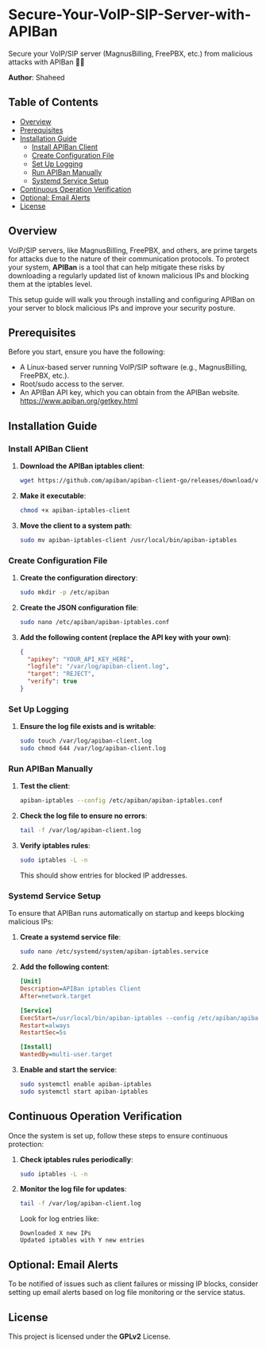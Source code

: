 # Secure-Your-VoIP-SIP-Server-with-APIBan
Secure your VoIP/SIP server (MagnusBilling, FreePBX, etc.) from malicious attacks with APIBan 🔐🚫

**Author**: Shaheed

## Table of Contents
- [Overview](#overview)
- [Prerequisites](#prerequisites)
- [Installation Guide](#installation-guide)
  - [Install APIBan Client](#install-apiban-client)
  - [Create Configuration File](#create-configuration-file)
  - [Set Up Logging](#set-up-logging)
  - [Run APIBan Manually](#run-apiban-manually)
  - [Systemd Service Setup](#systemd-service-setup)
- [Continuous Operation Verification](#continuous-operation-verification)
- [Optional: Email Alerts](#optional-email-alerts)
- [License](#license)

## Overview
VoIP/SIP servers, like MagnusBilling, FreePBX, and others, are prime targets for attacks due to the nature of their communication protocols. To protect your system, **APIBan** is a tool that can help mitigate these risks by downloading a regularly updated list of known malicious IPs and blocking them at the iptables level.

This setup guide will walk you through installing and configuring APIBan on your server to block malicious IPs and improve your security posture.

## Prerequisites
Before you start, ensure you have the following:

- A Linux-based server running VoIP/SIP software (e.g., MagnusBilling, FreePBX, etc.).
- Root/sudo access to the server.
- An APIBan API key, which you can obtain from the APIBan website.
  https://www.apiban.org/getkey.html

## Installation Guide

### Install APIBan Client
1. **Download the APIBan iptables client**:
   ```bash
   wget https://github.com/apiban/apiban-client-go/releases/download/v1.0.0/apiban-iptables-client
   ```

2. **Make it executable**:
   ```bash
   chmod +x apiban-iptables-client
   ```

3. **Move the client to a system path**:
   ```bash
   sudo mv apiban-iptables-client /usr/local/bin/apiban-iptables
   ```

### Create Configuration File
1. **Create the configuration directory**:
   ```bash
   sudo mkdir -p /etc/apiban
   ```

2. **Create the JSON configuration file**:
   ```bash
   sudo nano /etc/apiban/apiban-iptables.conf
   ```

3. **Add the following content (replace the API key with your own)**:
   ```json
   {
     "apikey": "YOUR_API_KEY_HERE",
     "logfile": "/var/log/apiban-client.log",
     "target": "REJECT",
     "verify": true
   }
   ```

### Set Up Logging
1. **Ensure the log file exists and is writable**:
   ```bash
   sudo touch /var/log/apiban-client.log
   sudo chmod 644 /var/log/apiban-client.log
   ```

### Run APIBan Manually
1. **Test the client**:
   ```bash
   apiban-iptables --config /etc/apiban/apiban-iptables.conf
   ```

2. **Check the log file to ensure no errors**:
   ```bash
   tail -f /var/log/apiban-client.log
   ```

3. **Verify iptables rules**:
   ```bash
   sudo iptables -L -n
   ```

   This should show entries for blocked IP addresses.

### Systemd Service Setup
To ensure that APIBan runs automatically on startup and keeps blocking malicious IPs:

1. **Create a systemd service file**:
   ```bash
   sudo nano /etc/systemd/system/apiban-iptables.service
   ```

2. **Add the following content**:
   ```ini
   [Unit]
   Description=APIBan iptables Client
   After=network.target

   [Service]
   ExecStart=/usr/local/bin/apiban-iptables --config /etc/apiban/apiban-iptables.conf
   Restart=always
   RestartSec=5s

   [Install]
   WantedBy=multi-user.target
   ```

3. **Enable and start the service**:
   ```bash
   sudo systemctl enable apiban-iptables
   sudo systemctl start apiban-iptables
   ```

## Continuous Operation Verification
Once the system is set up, follow these steps to ensure continuous protection:

1. **Check iptables rules periodically**:
   ```bash
   sudo iptables -L -n
   ```

2. **Monitor the log file for updates**:
   ```bash
   tail -f /var/log/apiban-client.log
   ```

   Look for log entries like:
   ```
   Downloaded X new IPs
   Updated iptables with Y new entries
   ```

## Optional: Email Alerts
To be notified of issues such as client failures or missing IP blocks, consider setting up email alerts based on log file monitoring or the service status.

## License
This project is licensed under the **GPLv2** License.
